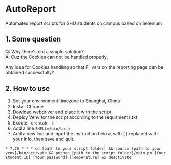 # AutoReport
Automated report scripts for SHU students on campus based on Selenium  

## 1. Some question

Q: Why there's not a simple solution?  
A: Cuz the Cookies can not be handled properly.  

Any idea for Cookies handling so that F_ vars on the reporting page can be obtained successfully?

## 2. How to use
1. Set your environment timezone to Shanghai, China
1. Install Chrome
2. Dowload webdriver and place it with the script
3. Deploy Venv for the script according to the requirments.txt
4. Excute ``` crontab -e```
5. Add a line `SHELL=/bin/bash` 
6. Add a new line and input the instruction below, with `[]` replaced with your info, then save and quit.
``` 
* 7,20 * * * cd [path to your script folder] && source [path to your venv]/bin/activate && python [path to the script folder]/main.py [Your student ID] [Your password] [Temperature] && deactivate
```
